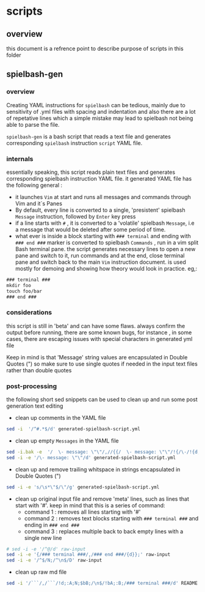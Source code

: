# scripts

## overview

this document is a refrence point to describe purpose of scripts in this folder

## spielbash-gen

### overview

Creating YAML instructions for `spielbash` can be tedious, mainly due to sensitivity of .yml files with spacing and indentation and also there are a lot of repetative lines which a simple mistake may lead to spielbash not being able to parse the file.

`spielbash-gen` is a bash script that reads a text file and generates corresponding `spielbash` instruction `script` YAML file.

### internals

essentially speaking, this script reads plain text files and generates
corresponding spielbash instruction YAML file. it generated YAML file has the following general :

- it launches `Vim` at start and runs all messages and commands through Vim and it`s Panes
- By default, every line is converted to a single, 'presistent' spielbash `Message` instruction, followed by `Enter` key press 
- if a line starts with `#` , it is converted to a 'volatile' spielbash `Message`, i.e a message that would be deleted after some period of time.
- what ever is inside a block starting with `### terminal` and ending with `### end ###` marker is converted to  spielbash `Commands` , run in a vim split Bash terminal pane. the script generates necessary lines to open a new pane and switch to it, run commands and at the end, close terminal pane and switch back to the main `Vim` instruction document.
is used mostly for demoing and showing how theory would look in practice. eg,:

```txt
### terminal ###
mkdir foo
touch foo/bar
### end ###
```

### considerations

this script is still in 'beta' and can have some flaws. always confirm the output before running, there are
some known bugs, for instance , in some cases, there are escaping issues with special characters in generated yml file

Keep in mind is that 'Message' string values are encapsulated in Double Quotes (") so make sure to use single quotes if needed in the input text files rather than double quotes

### post-processing

the following short sed snippets can be used to clean up
and run some post generation text editing

- clean up comments in the YAML file

```bash
sed -i  '/^#.*$/d' generated-spielbash-script.yml
```

- clean up empty `Messages` in the YAML file

```bash
sed -i.bak -e  '/  \- message: \"\"/,//{{/  \- message: \"\"/!{/\-/!{d;};};};};' generated-spielbash-script.yml
sed -i -e '/\- message: \"\"/d' generated-spielbash-script.yml
```

- clean up and remove trailing whitspace in strings encapsulated in Double Quotes (")

```bash
sed -i -e 's/\s*\"$/\"/g' generated-spielbash-script.yml
```

- clean up original input file and remove 'meta' lines, such as lines that start with '#'. keep in mind that this is a series of command:
  - command 1 : removes all lines starting with '#'
  - command 2 : removes text blocks starting with `### terminal ###` and ending in `### end ###`
  - command 3 : replaces multiple back to back empty lines with a single new line

```bash
# sed -i -e '/^@/d' raw-input
sed -i -e '{/### terminal ###/,/### end ###/{d}};' raw-input
sed -i -e '/^$/N;/^\n$/D' raw-input
```

- clean up raw md file

```bash
sed -i '/```/,/```/!d;:A;N;$bB;/\n$/!bA;:B;/### terminal ###/d' README.md
```